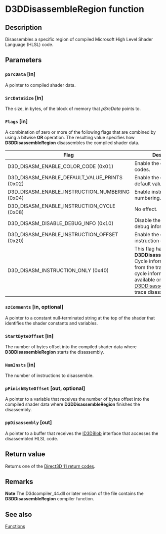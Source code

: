 # D3DDisassembleRegion function

## Description

Disassembles a specific region of compiled Microsoft High Level Shader Language (HLSL) code.

## Parameters

### `pSrcData` [in]

A pointer to compiled shader data.

### `SrcDataSize` [in]

The size, in bytes, of the block of memory that *pSrcData* points to.

### `Flags` [in]

A combination of zero or more of the following flags that are combined by using a bitwise **OR** operation. The resulting value specifies how **D3DDisassembleRegion** disassembles the compiled shader data.

| Flag | Description |
| --- | --- |
| D3D_DISASM_ENABLE_COLOR_CODE (0x01) | Enable the output of color codes. |
| D3D_DISASM_ENABLE_DEFAULT_VALUE_PRINTS (0x02) | Enable the output of default values. |
| D3D_DISASM_ENABLE_INSTRUCTION_NUMBERING (0x04) | Enable instruction numbering. |
| D3D_DISASM_ENABLE_INSTRUCTION_CYCLE (0x08) | No effect. |
| D3D_DISASM_DISABLE_DEBUG_INFO (0x10) | Disable the output of debug information. |
| D3D_DISASM_ENABLE_INSTRUCTION_OFFSET (0x20) | Enable the output of instruction offsets. |
| D3D_DISASM_INSTRUCTION_ONLY (0x40) | This flag has no effect in **D3DDisassembleRegion**. Cycle information comes from the trace; therefore, cycle information is available only in [D3DDisassemble11Trace](https://learn.microsoft.com/windows/desktop/direct3dhlsl/d3ddisassemble11trace)'s trace disassembly. |

### `szComments` [in, optional]

A pointer to a constant null-terminated string at the top of the shader that identifies the shader constants and variables.

### `StartByteOffset` [in]

The number of bytes offset into the compiled shader data where **D3DDisassembleRegion** starts the disassembly.

### `NumInsts` [in]

The number of instructions to disassemble.

### `pFinishByteOffset` [out, optional]

A pointer to a variable that receives the number of bytes offset into the compiled shader data where **D3DDisassembleRegion** finishes the disassembly.

### `ppDisassembly` [out]

A pointer to a buffer that receives the [ID3DBlob](https://learn.microsoft.com/previous-versions/windows/desktop/legacy/ff728743(v=vs.85)) interface that accesses the disassembled HLSL code.

## Return value

Returns one of the [Direct3D 11 return codes](https://learn.microsoft.com/windows/desktop/direct3d11/d3d11-graphics-reference-returnvalues).

## Remarks

**Note** The D3dcompiler_44.dll or later version of the file contains the **D3DDisassembleRegion** compiler function.

## See also

[Functions](https://learn.microsoft.com/windows/desktop/direct3dhlsl/dx-graphics-d3dcompiler-reference-functions)